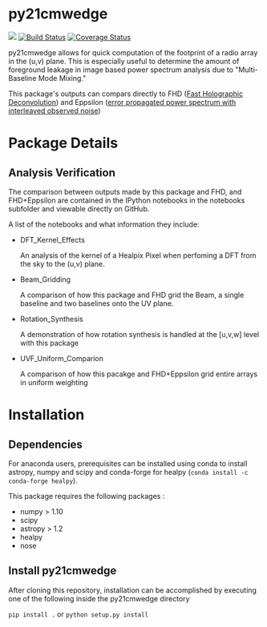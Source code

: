 # py21cmwedge

![](https://github.com/mkolopanis/py21cmwedge/workflows/Run%20Tests/badge.svg)
[![Build Status](https://travis-ci.org/mkolopanis/py21cmwedge.svg?branch=master)](https://travis-ci.org/mkolopanis/py21cmwedge)
[![Coverage Status](https://img.shields.io/coveralls/mkolopanis/py21cmwedge.svg?style=flat)](https://coveralls.io/r/mkolopanis/py21cmwedge)

py21cmwedge allows for quick computation of the footprint of a radio array in the (u,v) plane. This is especially useful to
determine the amount of foreground leakage in image based power spectrum analysis due to "Multi-Baseline Mode Mixing."

This package's outputs can compars directly to  FHD ([Fast Holographic Deconvolution](https://www.github.com/EorImaging/FHD))
and Eppsilon ([error propagated power spectrum with interleaved observed noise](https://github.com/EoRImaging/eppsilon))

# Package Details
## Analysis Verification
The comparison between outputs made by this package and FHD, and FHD+Eppsilon are contained in the IPython notebooks
in the notebooks subfolder and viewable directly on GitHub.

A list of the notebooks and what information they include:

* DFT_Kernel_Effects

   An analysis of the kernel of a Healpix Pixel when perfoming a DFT from the sky to the (u,v) plane.

* Beam_Gridding

   A comparison of how this package and FHD grid the Beam, a single baseline and two baselines onto the UV plane.

* Rotation_Synthesis

   A demonstration of how rotation synthesis is handled at the [u,v,w] level with this package

*  UVF_Uniform_Comparion

   A comparison of how this pacakge and FHD+Eppsilon grid entire arrays in uniform weighting


# Installation
## Dependencies
For anaconda users, prerequisites can be installed using conda to install astropy, numpy and scipy and conda-forge
for healpy (`conda install -c conda-forge healpy`).

This package requires the following packages :

* numpy > 1.10
* scipy
* astropy > 1.2
* healpy
* nose

## Install py21cmwedge
After cloning this repository, installation can be accomplished by executing
one of the following inside the py21cmwedge directory

`pip install .` or `python setup.py install `
